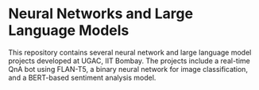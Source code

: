 # Neural Networks and Large Language Models

This repository contains several neural network and large language model projects developed at UGAC, IIT Bombay. The projects include a real-time QnA bot using FLAN-T5, a binary neural network for image classification, and a BERT-based sentiment analysis model.
